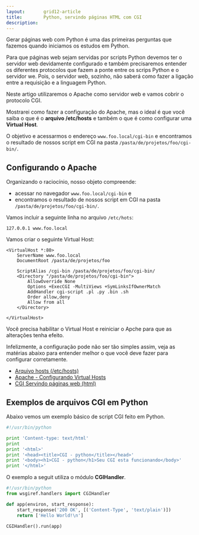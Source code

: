 ```yaml
---
layout:       grid12-article
title:        Python, servindo páginas HTML com CGI
description:  
---
```


Gerar páginas web com Python é uma das primeiras perguntas que fazemos quando iniciamos os estudos em Python.

Para que páginas web sejam servidas por scripts Python devemos ter o servidor web devidamente configurado e também 
precisaremos entender os diferentes protocolos que fazem a ponte entre os scrips Python e o servidor we. Pois, o servidor
web, sozinho, não saberá como fazer a ligação entre a requisição e a linguagem Python.

Neste artigo utilizaremos o Apache como servidor web e vamos cobrir o protocolo CGI.

Mostrarei como fazer a configuração do Apache, mas o ideal é que você saiba o que é o __arquivo /etc/hosts__ e também 
o que é como configurar uma __Virtual Host__.

O objetivo e acessarmos o endereço `www.foo.local/cgi-bin` e  encontramos o resultado de nossos script em CGI na pasta
`/pasta/de/projetos/foo/cgi-bin/`.


Configurando o Apache
---

Organizando o raciocínio, nosso objeto compreende:

- acessar no navegador `www.foo.local/cgi-bin` e
- encontramos o resultado de nossos script em CGI na pasta `/pasta/de/projetos/foo/cgi-bin/`.

Vamos incluir a seguinte linha no arquivo `/etc/hots`:

    127.0.0.1 www.foo.local

Vamos criar o seguinte Virtual Host:

```linux-config
<VirtualHost *:80>
    ServerName www.foo.local
    DocumentRoot /pasta/de/projetos/foo

    ScriptAlias /cgi-bin /pasta/de/projetos/foo/cgi-bin/
    <Directory "/pasta/de/projetos/foo/cgi-bin">
        AllowOverride None
        Options +ExecCGI -MultiViews +SymLinksIfOwnerMatch
        AddHandler cgi-script .pl .py .bin .sh
        Order allow,deny
        Allow from all
    </Directory>
 
</VirtualHost>
```

Você precisa habilitar o Virtual Host e reiniciar o Apche para que as alterações tenha efeito.

Infelizmente, a configuração pode não ser tão simples assim, veja as matérias abaixo para entender melhor o que você 
deve fazer para configurar corretamente.

- [Arquivo hosts (/etc/hosts)](/misc/arquivo-hosts/)
- [Apache - Configurando Virtual Hosts](/misc/apache-virtual-host/)
- [CGI Servindo páginas web (html)](/misc/cgi-common-gateway-interface/)



Exemplos de arquivos CGI em Python
---

Abaixo vemos um exemplo básico de script CGI feito em Python.

```python
#!/usr/bin/python

print 'Content-type: text/html'
print
print '<html>'
print '<head><title>CGI - python</title></head>'
print '<body><h1>CGI - python</h1>Seu CGI esta funcionando</body>'
print '</html>'
```

O exemplo a seguit utiliza o módulo __CGIHandler__.

```python
#!/usr/bin/python
from wsgiref.handlers import CGIHandler

def app(environ, start_response):
    start_response('200 OK', [('Content-Type', 'text/plain')])
    return ['Hello World!\n']

CGIHandler().run(app)
```
